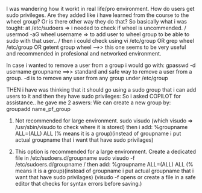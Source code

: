 I was wandering how it workt in real life/pro environment. How do users get sudo privileges. Are they added like i have learned from the course to the wheel group? Or is there other way they do that?
So basically what i was tought:
at /etc/sudoers => i needed to check if wheel is uncommended.
\/
usermod -aG wheel username => to add user to wheel group to be able to sudo with that user..
\/
then i could check using
vi /etc/group    OR
grep wheel /etc/group    OR
getent group wheel      -->> this one seems to be very useful and recommended in profesional and networked environment.

In case i wanted to remove a user from a group i would go with:
gpasswd -d username groupname   ==>> standard and safe way to remove a user from a group. -d is to remove any user from any group under /etc/group



THEN i have was thinking that it should go using a sudo group that i can add users to it and then they have sudo privileges:
So i asked COPILOT for assistance..
he gave me 2 aswers:
We can create a new group by: groupadd name_pf_group

1. Not recommended for large environment.
   sudo visudo (which visudo => /usr/sbin/visudo to check where it is stored)
   then i add:
   %groupname ALL=(ALL) ALL   (% means it is a group)(instead of groupname i put actual groupname that i want that have sudo privilages)

2. This option is recommended for a large environment.
   Create a dedicated file in /etc/sudoers.d/groupname
   sudo visudo -f /etc/sudoers.d/groupname
   \/
   then add:
   %groupname ALL=(ALL) ALL  (% means it is a group)(instead of groupname i put actual groupname that i want that have sudo privilages)
   (visudo -f opens or create a file in a safe editor that checks for syntax errors before saving.)
